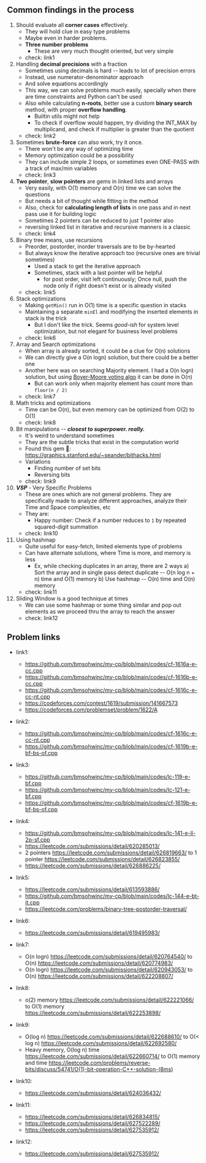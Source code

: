 ## Common findings in the process
1. Should evaluate all **corner cases** effectively.
    - They will hold clue in easy type problems
    - Maybe even in harder problems.
    - **Three number problems**
        - These are very much thought oriented, but very simple
    - check: link1
2. Handling **decimal precisions** with a fraction
    - Sometimes using decimals is hard -- leads to lot of precision errors
    - Instead, use numerator-denominator approach
    - And solve equations accordingly
    - This way, we can solve problems much easily, specially when there are time constraints and Python can't be used
    - Also while calculating **n-roots**, better use a custom **binary search** method, with proper **overflow handling**.
        - Builtin utils might not help
        - To check if overflow would happen, try dividing the INT_MAX by multiplicand, and check if multiplier is greater than the quotient
    - check: link2
3. Sometimes **brute-force** can also work, try it once.
    - There won't be any way of optimizing time
    - Memory optimization could be a possibility
    - They can include simple 2 loops, or sometimes even ONE-PASS with a track of max/min variables
    - check: link3
4. **Two pointer**, **slow pointers** are gems in linked lists and arrays
    - Very easily, with O(1) memory and O(n) time we can solve the questions
    - But needs a bit of thought while fitting in the method
    - Also, check for **calculating length of lists** in one pass and in next pass use it for building logic
    - Sometimes 2 pointers can be reduced to just 1 pointer also
    - reversing linked list in iterative and recursive manners is a classic
    - check: link4
5. Binary tree means, use recursions
    - Preorder, postorder, inorder traversals are to be by-hearted
    - But always know the iterative approach too (recursive ones are trivial sometimes)
        - Used a stack to get the iterative approach
        - Sometimes, stack with a last pointer will be helpful
            - for post order, visit left continuously; Once null, push the node only if right doesn't exist or is already visited
    - check: link5
6. Stack optimizations
    - Making `getMin()` run in O(1) time is a specific question in stacks
    - Maintaining a separate `minEl` and modifying the inserted elements in stack is the trick
        - But I don't like the trick. Seems *good-ish* for system level optimization, but not elegant for business level problems
    - check: link6
7. Array and Search optimizations
    - When array is already sorted, it could be a clue for O(n) solutions
    - We can directly give a O(n logn) solution, but there could be a better one
    - Another here was on searching Majority element. I had a O(n logn) solution, but using [Boyer-Moore voting algo](https://en.wikipedia.org/wiki/Boyer%E2%80%93Moore_majority_vote_algorithm) it can be done in O(n)
        - But can work only when majority element has count more than `floor(n / 2)`
    - check: link7
8. Math tricks and optimizations
    - Time can be O(n), but even memory can be optimized from O(2) to O(1)
    - check: link8
9. Bit manipulations -- **_closest to superpower. really._**
    - It's weird to understand sometimes
    - They are the subtle tricks that exist in the computation world
    - Found this gem 💎: https://graphics.stanford.edu/~seander/bithacks.html
    - Variations
        - Finding number of set bits
        - Reversing bits
    - check: link9 
10. **_VSP_** - Very Specific Problems
    - These are ones which are not general problems. They are specifically made to analyze different approaches, analyze their Time and Space complexities, etc
    - They are:
        - Happy number: Check if a number reduces to `1` by repeated squared-digit summation
    - check: link10
11. Using hashmap
    - Quite useful for easy-fetch, limited elements type of problems
    - Can have alternate solutions, where Time is more, and memory is less
        - Ex, while checking duplicates in an array, there are 2 ways
            a) Sort the array and in single pass detect duplicate -- O(n log n + n) time and O(1) memory
            b) Use hashmap -- O(n) time and O(n) memory
    - check: link11
12. Sliding Window is a good technique at times
    - We can use some hashmap or some thing similar and pop out elements as we proceed thru the array to reach the answer
    - check: link12

## Problem links
- link1:
    - https://github.com/bmsohwinc/my-cp/blob/main/codes/cf-1616a-e-cc.cpp
    - https://github.com/bmsohwinc/my-cp/blob/main/codes/cf-1616b-e-cc.cpp
    - https://github.com/bmsohwinc/my-cp/blob/main/codes/cf-1616c-e-cc-nt.cpp
    - https://codeforces.com/contest/1619/submission/141667573
    - https://codeforces.com/problemset/problem/1622/A

- link2:
    - https://github.com/bmsohwinc/my-cp/blob/main/codes/cf-1616c-e-cc-nt.cpp
    - https://github.com/bmsohwinc/my-cp/blob/main/codes/cf-1619b-e-bf-bs-of.cpp

- link3:
    - https://github.com/bmsohwinc/my-cp/blob/main/codes/lc-119-e-bf.cpp
    - https://github.com/bmsohwinc/my-cp/blob/main/codes/lc-121-e-bf.cpp
    - https://github.com/bmsohwinc/my-cp/blob/main/codes/cf-1619b-e-bf-bs-of.cpp

- link4:
    - https://github.com/bmsohwinc/my-cp/blob/main/codes/lc-141-e-ll-2p-sf.cpp
    - https://leetcode.com/submissions/detail/620285013/
    - 2 pointers https://leetcode.com/submissions/detail/626819663/ to 1 pointer https://leetcode.com/submissions/detail/626823855/
    - https://leetcode.com/submissions/detail/626886225/

- link5:
    - https://leetcode.com/submissions/detail/613593886/
    - https://github.com/bmsohwinc/my-cp/blob/main/codes/lc-144-e-bt-it.cpp
    - https://leetcode.com/problems/binary-tree-postorder-traversal/

- link6:
    - https://leetcode.com/submissions/detail/619495983/

- link7:
    - O(n logn) https://leetcode.com/submissions/detail/620764540/ to O(n) https://leetcode.com/submissions/detail/620774983/
    - O(n logn) https://leetcode.com/submissions/detail/620943053/ to O(n) https://leetcode.com/submissions/detail/622208807/

- link8:
    - o(2) memory https://leetcode.com/submissions/detail/622221066/ to O(1) memory https://leetcode.com/submissions/detail/622253898/
- link9:
    - O(log n) https://leetcode.com/submissions/detail/622688610/ to O(< log n) https://leetcode.com/submissions/detail/622692580/
    - Heavy memory, O(log n) time https://leetcode.com/submissions/detail/622660714/ to O(1) memory and time https://leetcode.com/problems/reverse-bits/discuss/54741/O(1)-bit-operation-C++-solution-(8ms)
- link10:
    - https://leetcode.com/submissions/detail/624036432/
- link11:
    - https://leetcode.com/submissions/detail/626834815/
    - https://leetcode.com/submissions/detail/627522289/
    - https://leetcode.com/submissions/detail/627535912/
- link12:
    - https://leetcode.com/submissions/detail/627535912/


